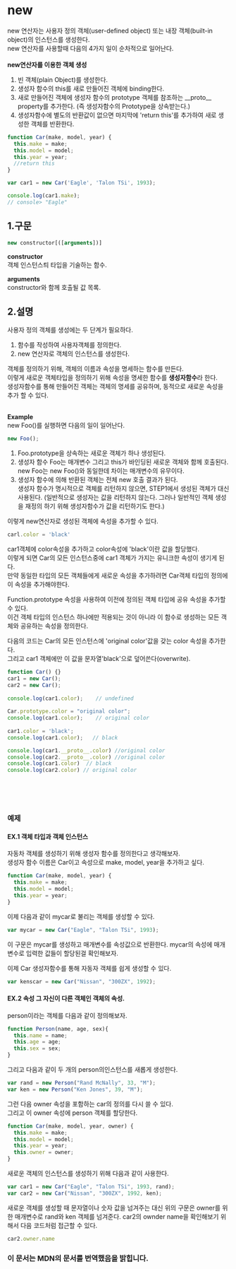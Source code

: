 # new
new 연산자는 사용자 정의 객체(user-defined object) 또는 내장 객체(built-in object)의 인스턴스를 생성한다.<br> 
new 연산자를 사용할때 다음의 4가지 일이 순차적으로 일어난다.<br><br>
**new연산자를 이용한 객체 생성**
1. 빈 객체(plain Object)를 생성한다.
2. 생성자 함수의 this를 새로 만들어진 객체에 binding한다.
3. 새로 만들어진 객체에 생성자 함수의 prototype 객체를 참조하는 \_\_proto\_\_  property를 추가한다. (즉 생성자함수의 Prototype을 상속받는다.)
4. 생성자함수에 별도의 반환값이 없으면 마지막에 'return this'를 추가하여 새로 생성한 객체를 반환한다.

```js
function Car(make, model, year) {
  this.make = make;
  this.model = model;
  this.year = year;
  //return this
}

var car1 = new Car('Eagle', 'Talon TSi', 1993);

console.log(car1.make);
// console> "Eagle"
```

## 1.구문

```js
new constructor[([arguments])]
```
**constructor**<br>
객체 인스턴스틔 타입을 기술하는 함수.

**arguments**<br>
constructor와 함께 호출될 값 목록.


## 2.설명
사용자 정의 객체를 생성에는 두 단계가 필요하다.

1. 함수를 작성하여 사용자객체를 정의한다.
2. new 연산자로 객체의 인스턴스를 생성한다.<br>

객체를 정의하기 위해, 객체의 이름과 속성을 명세하는 함수를 만든다. <br>
이렇게 새로운 객체타입을 정의하기 위해 속성을 명세한 함수를 **생성자함수**라 한다.<br>
생성자함수를 통해 만들어진 객체는 객체의 명세를 공유하며, 동적으로 새로운 속성을 추가 할 수 있다.
<br><br>

**Example**<br>
new Foo()를 실행하면 다음의 일이 일어난다.
```js
new Foo();
```
1. Foo.prototype을 상속하는 새로운 객체가 하나 생성된다.
2. 생성자 함수 Foo는 매개변수 그리고 this가 바인딩된 새로운 객체와 함께 호출된다.
new Foo는 new Foo()와 동일한데 차이는 매개변수의 유무이다.
3. 생성자 함수에 의해 반환된 객체는 전체 new 호출 결과가 된다.<br>
생성자 함수가 명시적으로 객체를 리턴하지 않으면, STEP1에서 생성된 객체가 대신 사용된다.
(일반적으로 생성자는 값을 리턴하지 않는다. 그러나 일반적인 객체 생성을 재정의 하기 위해 생성자함수가 값을 리턴하기도 한다.)


이렇게 new연산자로 생성된 객체에 속성을 추가할 수 있다.
```js
carl.color = 'black'
```
car1객체에 color속성을 추가하고 color속성에 'black'이란 값을 할당했다.<br>
이렇게 되면 Car의 모든 인스턴스중에 car1 객체가 가지는 유니크한 속성이 생기게 된다.<br>
만약 동일한 타입의 모든 객체들에게 새로운 속성을 추가하려면 Car객체 타입의 정의에 이 속성을 추가해야한다.<br>

Function.prototype 속성을 사용하여 이전에 정의된 객체 타입에 공유 속성을 추가할 수 있다.<br>
이건 객체 타입의 인스턴스 하나에만 적용되는 것이 아니라 이 함수로 생성하는 모든 객체와 공유하는 속성을 정의한다.

다음의 코드는 Car의 모든 인스턴스에 'original color'값을 갖는 color 속성을 추가한다.<br>
그리고 car1 객체에만 이 값을 문자열'black'으로 덮어쓴다(overwrite). 


```js
function Car() {}
car1 = new Car();
car2 = new Car();
 
console.log(car1.color);    // undefined
 
Car.prototype.color = "original color";
console.log(car1.color);    // original color
 
car1.color = 'black';
console.log(car1.color);   // black

console.log(car1.__proto__.color) //original color
console.log(car2.__proto__.color) //original color
console.log(car1.color)  // black
console.log(car2.color) // original color

```
<br><br><br>

### 예제

#### EX.1 객체 타입과 객체 인스턴스
자동차 객체를 생성하기 위해 생성자 함수를 정의한다고 생각해보자.<br>
생성자 함수 이름은 Car이고 속성으로 make, model, year을 추가하고 싶다.

```js
function Car(make, model, year) {
  this.make = make;
  this.model = model;
  this.year = year;
}
```
이제 다음과 같이 mycar로 불리는 객체를 생성할 수 있다.

```js
var mycar = new Car("Eagle", "Talon TSi", 1993);
```
이 구문은 mycar를 생성하고 매개변수를 속성값으로 반환한다.
mycar의 속성에 매개변수로 입력한 값들이 할당된걸 확인해보자.

이제 Car 생성자함수를 통해 자동자 객체를 쉽게 생성할 수 있다.
```js
var kenscar = new Car("Nissan", "300ZX", 1992);
```


#### EX.2 속성 그 자신이 다른 객체인 객체의 속성.
person이라는 객체를 다음과 같이 정의해보자.

```js
function Person(name, age, sex){
  this.name = name;
  this.age = age;
  this.sex = sex;
}
```
그리고 다음과 같이 두 개의 person의인스턴스를 새롭게 생성한다.

```js
var rand = new Person("Rand McNally", 33, "M");
var ken = new Person("Ken Jones", 39, "M");
```
그런 다음 owner 속성을 포함하는 car의 정의를 다시 쓸 수 있다.<br> 
그리고 이 owner 속성에 person 객체를 할당한다.

```js
function Car(make, model, year, owner) {
  this.make = make;
  this.model = model;
  this.year = year;
  this.owner = owner;
}

```
새로운 객체의 인스턴스를 생성하기 위해 다음과 같이 사용한다.

```js
var car1 = new Car("Eagle", "Talon TSi", 1993, rand);
var car2 = new Car("Nissan", "300ZX", 1992, ken);
```
새로운 객체를 생성할 때 문자열이나 숫자 값을 넘겨주는 대신 위의 구문은 owner를 위한 매개변수로 rand와 ken 객체를 넘겨준다. 
car2의 ownder name을 확인해보기 위해서 다음 코드처럼 접근할 수 있다.

```js
car2.owner.name 
```


### 이 문서는 MDN의 문서를 번역했음을 밝힙니다.